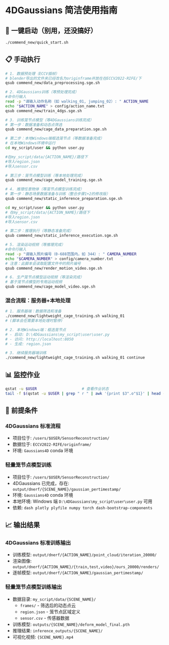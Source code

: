 # 4DGaussians 简洁使用指南

## 🚀 一键启动（别用，还没搞好）

```bash
./commend_new/quick_start.sh
```

## 📋 手动执行

```bash
# 1. 数据预处理（ECCV插帧）
# blender导出的文件夹已经改名为originframe并放在在ECCV2022-RIFE/下
qsub commend_new/data_preprocessing.sge.sh

# 2. 4DGaussians训练（等预处理完成）
#命令行输入
read -p "请输入动作名称（如 walking_01, jumping_02）: " ACTION_NAME
echo "$ACTION_NAME" > config/action_name.txt
qsub commend_new/train_4dgs.sge.sh

# 3. 训练笼节点模型（等4DGaussians训练完成）
# 第一步：数据准备和动态点筛选
qsub commend_new/cage_data_preparation.sge.sh

# 第二步：本地Windows端框选笼节点（等数据准备完成）
# 在本地Windows环境中运行
cd my_script/user && python user.py

#在my_script/data/{ACTION_NAME}/路径下
#导入region.json
#导入sensor.csv

# 第三步：笼节点模型训练（等本地处理完成）
qsub commend_new/cage_model_training.sge.sh

# 4. 推理任意物体（等笼节点模型训练完成）
# 第一步：静态场景数据准备与训练（整合步骤1+2的修改版）
qsub commend_new/static_inference_preparation.sge.sh

cd my_script/user && python user.py
# 在my_script/data/{ACTION_NAME}/路径下
#导入region.json
#导入sensor.csv

# 第二步：推理执行（等静态准备完成）
qsub commend_new/static_inference_execution.sge.sh

# 5. 渲染运动视频（等推理完成）
#命令行输入
read -p "请输入照片编号（0-688范围内，如 344）: " CAMERA_NUMBER
echo "$CAMERA_NUMBER" > config/camera_number.txt
# 注意：此脚本会读取配置文件中的照片编号
qsub commend_new/render_motion_video.sge.sh

# 6. 生产笼节点模型运动视频（等渲染完成）
# 基于笼节点模型的专用运动视频
qsub commend_new/cage_model_video.sge.sh
```

### 混合流程：服务器+本地处理

```bash
# 1. 服务器端：数据筛选和准备
./commend_new/lightweight_cage_training.sh walking_01
# (脚本会在需要本地处理时暂停)

# 2. 本地Windows端：框选笼节点
# - 启动: D:\4DGaussians\my_script\user\user.py
# - 访问: http://localhost:8050
# - 生成: region.json

# 3. 继续服务器端训练
./commend_new/lightweight_cage_training.sh walking_01 continue
```

## 📊 监控作业

```bash
qstat -u $USER                    # 查看作业状态
tail -f $(qstat -u $USER | grep " r " | awk '{print $3".o"$1}' | head -1)   # 自动查看运行中任务的日志
```

## 📁 前提条件

### 4DGaussians 标准流程

- 项目位于: `/users/$USER/SensorReconstruction/`
- 数据位于: `ECCV2022-RIFE/originframe/`
- 环境: `Gaussians4D` conda 环境

### 轻量笼节点模型训练

- 项目位于: `/users/$USER/SensorReconstruction/`
- 4DGaussians 已完成，存在: `output/dnerf/{SCENE_NAME}/gaussian_pertimestamp/`
- 环境: `Gaussians4D` conda 环境
- 本地环境: Windows 端 `D:\4DGaussians\my_script\user\user.py` 可用
- 依赖: `dash plotly plyfile numpy torch dash-bootstrap-components`

## 📈 输出结果

### 4DGaussians 标准训练输出

- 训练模型: `output/dnerf/{ACTION_NAME}/point_cloud/iteration_20000/`
- 渲染图像: `output/dnerf/{ACTION_NAME}/{train,test,video}/ours_20000/renders/`
- 逐帧模型: `output/dnerf/{ACTION_NAME}/gaussian_pertimestamp/`

### 轻量笼节点模型训练输出

- 数据目录: `my_script/data/{SCENE_NAME}/`
  - `frames/` - 筛选后的动态点云
  - `region.json` - 笼节点区域定义
  - `sensor.csv` - 传感器数据
- 训练模型: `outputs/{SCENE_NAME}/deform_model_final.pth`
- 推理结果: `inference_outputs/{SCENE_NAME}/`
- 可视化视频: `{SCENE_NAME}.mp4`
